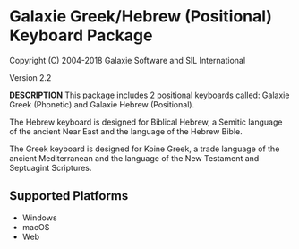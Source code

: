 Galaxie Greek/Hebrew (Positional) Keyboard Package
==================================================

Copyright (C) 2004-2018 Galaxie Software and SIL International

Version 2.2

__DESCRIPTION__
This package includes 2 positional keyboards called: Galaxie Greek (Phonetic) and 
Galaxie Hebrew (Positional).

The Hebrew keyboard is designed for Biblical Hebrew, a Semitic language of the ancient 
Near East and the language of the Hebrew Bible.

The Greek keyboard is designed for Koine Greek, a trade language of the ancient Mediterranean 
and the language of the New Testament and Septuagint Scriptures.


Supported Platforms
-------------------
 * Windows
 * macOS
 * Web


